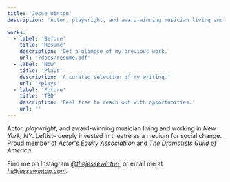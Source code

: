 ```yaml
---
title: 'Jesse Winton'
description: 'Actor, playwright, and award-winning musician living and working in NYC.'

works:
  - label: 'Before'
    title: 'Resumé'
    description: 'Get a glimpse of my previous work.'
    url: '/docs/resume.pdf'
  - label: 'Now'
    title: 'Plays'
    description: 'A curated selection of my writing.'
    url: '/plays'
  - label: 'Future'
    title: 'TBD'
    description: 'Feel free to reach out with opportunities.'
    url: ''
---
```


Actor, _playwright_, and award-winning musician living and working in _New York, NY_. Leftist– deeply invested in theatre as a medium for social change. Proud member of _Actor's Equity Associatiion_ and _The Dramatists Guild of America_.

Find me on Instagram _[@thejessewinton](https://instagram.com/thejessewinton)_, or email me at _[hi@jessewinton.com](mailto:hi@jessewinton.com)_.
